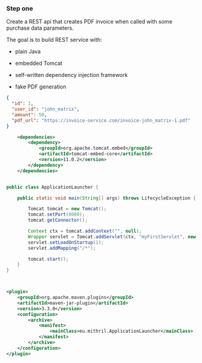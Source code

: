 ### Step one

Create a REST api that creates PDF invoice when called with some purchase data parameters.

The goal is to build REST service with:

* plain Java

* embedded Tomcat

* self-written dependency injection framework

* fake PDF generation

```json
{
  "id": 1,
  "user_id": "john_matrix",
  "amount": 50,
  "pdf_url": "https://invoice-service.com/invoice-john_matrix-1.pdf"
}
```

```xml
    <dependencies>
        <dependency>
            <groupId>org.apache.tomcat.embed</groupId>
            <artifactId>tomcat-embed-core</artifactId>
            <version>11.0.2</version>
        </dependency>
    </dependencies>
```


```java

public class ApplicationLauncher {

    public static void main(String[] args) throws LifecycleException {

        Tomcat tomcat = new Tomcat();
        tomcat.setPort(8080);
        tomcat.getConnector();

        Context ctx = tomcat.addContext("", null);
        Wrapper servlet = Tomcat.addServlet(ctx, "myFirstServlet", new MyFirstServlet());
        servlet.setLoadOnStartup(1);
        servlet.addMapping("/*");

        tomcat.start();
    }
}
```

```xml


<plugin>
    <groupId>org.apache.maven.plugins</groupId>
    <artifactId>maven-jar-plugin</artifactId>
    <version>3.3.0</version>
    <configuration>
        <archive>
            <manifest>
                <mainClass>eu.mithril.ApplicationLauncher</mainClass>
            </manifest>
        </archive>
    </configuration>
</plugin>


```